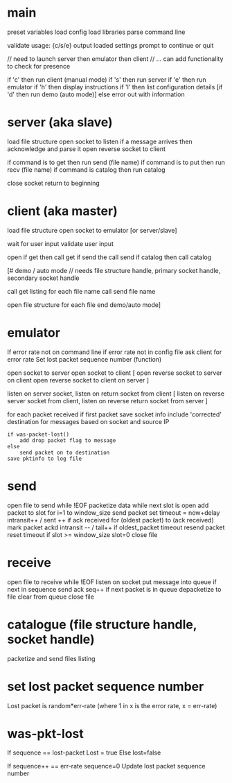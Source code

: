 # main
preset variables
load config
load libraries
parse command line

validate usage: <app> {c/s/e}
output loaded settings
prompt to continue or quit

// need to launch server then emulator then client
//  ... can add functionality to check for presence

if 'c' then run client (manual mode)
if 's' then run server
if 'e' then run emulator
if 'h' then display instructions
if 'l' then list configuration details
[if 'd' then run demo (auto mode)]
else error out with information

# server (aka slave)
load file structure
open socket to listen
if a message arrives then acknowledge and parse it
open reverse socket to client

if command is to get then run send (file name)
if command is to put then run recv (file name)
if command is catalog then run catalog

close socket
return to beginning

# client (aka master)
load file structure
open socket to emulator [or server/slave]

wait for user input
validate user input

open
if get then call get
if send the call send
if catalog then call catalog

[# demo / auto mode
// needs file structure handle, primary socket handle, secondary socket handle

call get listing
for each file name
    call send file name

open file structure
for each file
end demo/auto mode]

# emulator
If error rate not on command line
    if error rate not in config file
		ask client for error rate
Set lost packet sequence number (function)

open socket to server
open socket to client
[
    open reverse socket to server on client
    open reverse socket to client on server
]

listen on server socket, 
listen on return socket from client
[
    listen on reverse server socket from client, 
    listen on reverse return socket from server
]

for each packet received
    if first packet 
        save socket info
        include 'corrected' destination for messages 
        based on socket and source IP

    if was-packet-lost()
        add drop packet flag to message
    else
        send packet on to destination
    save pktinfo to log file
    
# send
open file to send
while !EOF
    packetize data
    while next slot is open
        add packet to slot
    for i=1 to window_size
        send packet
        set timeout = now+delay
        intransit++ / sent ++
    if ack received
        for (oldest packet) to (ack received)
            mark packet ackd
            intransit -- / tail++
    if oldest_packet timeout
        resend packet
        reset timeout
    if slot >= window_size
        slot=0
close file

# receive
open file to receive
while !EOF
    listen on socket
    put message into queue
    if next in sequence
        send ack
        seq++
    if next packet is in queue
        depacketize to file
        clear from queue
close file

# catalogue (file structure handle, socket handle)
packetize and send files listing

# set lost packet sequence number
Lost packet is random*err-rate
(where 1 in x is the error rate, x = err-rate)

# was-pkt-lost
If sequence == lost-packet
	Lost = true
Else 
	lost=false

If sequence++ == err-rate
	sequence=0
	Update lost packet sequence number
